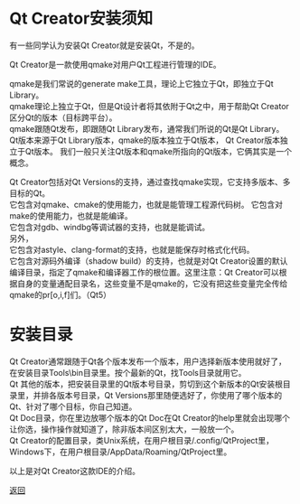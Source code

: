 # Qt Creator安装须知  

有一些同学认为安装Qt Creator就是安装Qt，不是的。 

Qt Creator是一款使用qmake对用户Qt工程进行管理的IDE。 

qmake是我们常说的generate make工具，理论上它独立于Qt，即独立于Qt Library。  
qmake理论上独立于Qt，但是Qt设计者将其依附于Qt之中，用于帮助Qt Creator区分Qt的版本（目标跨平台）。  
qmake跟随Qt发布，即跟随Qt Library发布，通常我们所说的Qt是Qt Library。  
Qt版本来源于Qt Library版本，qmake的版本独立于Qt版本， Qt Creator版本独立于Qt版本。 我们一般只关注Qt版本和qmake所指向的Qt版本，它俩其实是一个概念。

Qt Creator包括对Qt Versions的支持，通过查找qmake实现，它支持多版本、多目标的Qt。  
它包含对qmake、cmake的使用能力，也就是能管理工程源代码树。
它包含对make的使用能力，也就是能编译。  
它包含对gdb、windbg等调试器的支持，也就是能调试。  
另外，  
它包含对astyle、clang-format的支持，也就是能保存时格式化代码。  
它包含对源码外编译（shadow build）的支持，也就是对Qt Creator设置的默认编译目录，指定了qmake和编译器工作的根位置。这里注意：Qt Creator可以根据自身的变量通配目录名，这些变量不是qmake的，它没有把这些变量完全传给qmake的pr[o,i,f]们。（Qt5）  

# 安装目录  

Qt Creator通常跟随于Qt各个版本发布一个版本，用户选择新版本使用就好了，在安装目录Tools\bin目录里。按个最新的Qt，找Tools目录就用它。  
Qt 其他的版本，把安装目录里的Qt版本号目录，剪切到这个新版本的Qt安装根目录里，并排各版本号目录，Qt Versions那里随便选好了，你使用了哪个版本的Qt、针对了哪个目标，你自己知道。  
Qt Doc目录，你在里边放哪个版本的Qt Doc在Qt Creator的help里就会出现哪个让你选，操作操作就知道了，除非版本间区别太大，一般放一个。  
Qt Creator的配置目录，类Unix系统，在用户根目录/.config/QtProject里，Windows下，在用户根目录/AppData/Roaming/QtProject里。  

以上是对Qt Creator这款IDE的介绍。  

[返回](.)  
